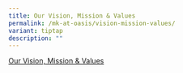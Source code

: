 ```yaml
---
title: Our Vision, Mission & Values
permalink: /mk-at-oasis/vision-mission-values/
variant: tiptap
description: ""
---
```

<p><a href="/files/Our_Vision_Mission_Values.pdf" rel="noopener noreferrer nofollow" target="_blank">Our Vision, Mission &amp; Values</a></p>